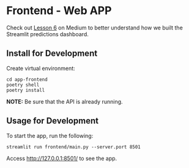 # Frontend - Web APP

Check out [Lesson 6](https://towardsdatascience.com/fastapi-and-streamlit-the-python-duo-you-must-know-about-72825def1243) on Medium to better understand how we built the Streamlit predictions dashboard.

## Install for Development

Create virtual environment:
```shell
cd app-frontend
poetry shell
poetry install
```

**NOTE:** Be sure that the API is already running.


## Usage for Development

To start the app, run the following:
```shell
streamlit run frontend/main.py --server.port 8501
```

Access http://127.0.0.1:8501/ to see the app.

